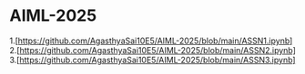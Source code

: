 # AIML-2025
1.[https://github.com/AgasthyaSai10E5/AIML-2025/blob/main/ASSN1.ipynb]
2.[https://github.com/AgasthyaSai10E5/AIML-2025/blob/main/ASSN2.ipynb]
3.[https://github.com/AgasthyaSai10E5/AIML-2025/blob/main/ASSN3.ipynb]
